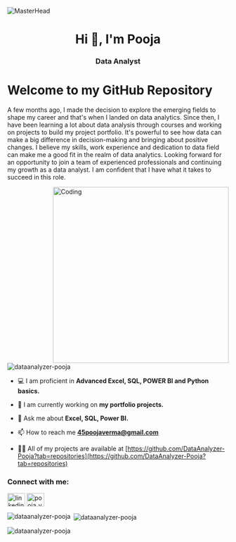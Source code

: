 ![MasterHead](https://media.licdn.com/dms/image/D4D16AQFdv56E5VHVow/profile-displaybackgroundimage-shrink_350_1400/0/1670591696130?e=1691020800&v=beta&t=4v3-BPHY5-S0x05hso_Pqta6GZy33XEzFmZGcEDsmdA)
<h1 align="center">Hi 👋, I'm Pooja</h1>
<h3 align="center">Data Analyst</h3>

# Welcome to my GitHub Repository

A few months ago, I made the decision to explore the emerging fields to shape my career and that's when I landed on data analytics. Since then, I have been learning a lot about data analysis through courses and working on projects to build my project portfolio. It's powerful to see how data can make a big difference in decision-making and bringing about positive changes. I believe my skills, work experience and dedication to data field can make me a good fit in the realm of data analytics. Looking forward for an opportunity to join a team of experienced professionals and continuing my growth as a data analyst. I am confident that I have what it takes to succeed in this role. 

<img align="right" alt="Coding" width="400" src="https://www.cloudyml.com/wp-content/uploads/2022/06/Analytics_amp_Data_Science.gif">

<p align="left"> <img src="https://komarev.com/ghpvc/?username=dataanalyzer-pooja&label=Profile%20views&color=0e75b6&style=flat" alt="dataanalyzer-pooja" /> </p>

- 💻 I am proficient in **Advanced Excel, SQL, POWER BI and Python basics.**

- 🔭 I am currently working on **my portfolio projects.**

- 💬 Ask me about **Excel, SQL, Power BI.**

- 📫 How to reach me **45poojaverma@gmail.com**

- 👨‍💻 All of my projects are available at [https://github.com/DataAnalyzer-Pooja?tab=repositories](https://github.com/DataAnalyzer-Pooja?tab=repositories)



<h3 align="left">Connect with me:</h3>
<p align="left">
<a href="https://linkedin.com/in/linkedin.com/in/contact-analyzer-pooja-verma" target="blank"><img align="center" src="https://raw.githubusercontent.com/rahuldkjain/github-profile-readme-generator/master/src/images/icons/Social/linked-in-alt.svg" alt="linkedin.com/in/contact-analyzer-pooja-verma" height="30" width="40" /></a>
<a href="https://instagram.com/pooja_verma15" target="blank"><img align="center" src="https://raw.githubusercontent.com/rahuldkjain/github-profile-readme-generator/master/src/images/icons/Social/instagram.svg" alt="pooja_verma15" height="30" width="40" /></a>
</p>

<p><img align="left" src="https://github-readme-stats.vercel.app/api/top-langs?username=dataanalyzer-pooja&show_icons=true&locale=en&layout=compact" alt="dataanalyzer-pooja" /></p>

<p>&nbsp;<img align="center" src="https://github-readme-stats.vercel.app/api?username=dataanalyzer-pooja&show_icons=true&locale=en" alt="dataanalyzer-pooja" /></p>

<p><img align="center" src="https://github-readme-streak-stats.herokuapp.com/?user=dataanalyzer-pooja&" alt="dataanalyzer-pooja" /></p>
